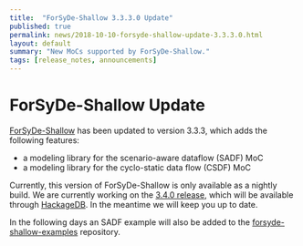 ```yaml
---
title:  "ForSyDe-Shallow 3.3.3.0 Update"
published: true
permalink: news/2018-10-10-forsyde-shallow-update-3.3.3.0.html
layout: default
summary: "New MoCs supported by ForSyDe-Shallow."
tags: [release_notes, announcements]
---
```


# ForSyDe-Shallow Update

[ForSyDe-Shallow](https://github.com/forsyde/forsyde-shallow) has been updated to version 3.3.3, which adds the following features:

* a modeling library for the scenario-aware dataflow (SADF) MoC
* a modeling library for the cyclo-static data flow (CSDF) MoC

Currently, this version of ForSyDe-Shallow is only available as a nightly build. We are currently working on the [3.4.0 release](https://github.com/forsyde/forsyde-shallow/milestone/2), which will be available through [HackageDB](https://hackage.haskell.org/packages/browse).
In the meantime we will keep you up to date.

In the following days an SADF example will also be added to the [forsyde-shallow-examples](https://github.com/forsyde/forsyde-shallow-examples) repository.
